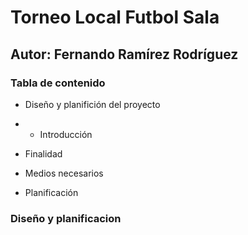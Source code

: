 # Torneo Local Futbol Sala

## Autor: Fernando Ramírez Rodríguez

### Tabla de contenido

+ Diseño y planifición del proyecto

+ + Introducción

+ Finalidad

+ Medios necesarios

+ Planificación


### Diseño y planificacion